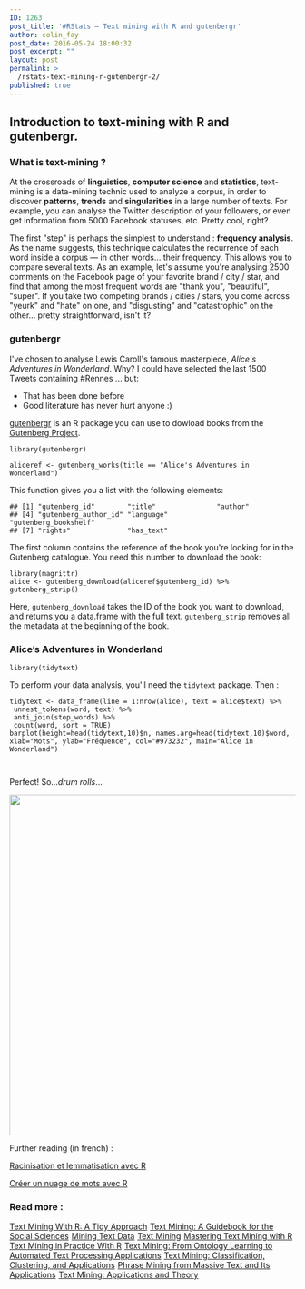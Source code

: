 ```yaml
---
ID: 1263
post_title: '#RStats — Text mining with R and gutenbergr'
author: colin_fay
post_date: 2016-05-24 18:00:32
post_excerpt: ""
layout: post
permalink: >
  /rstats-text-mining-r-gutenbergr-2/
published: true
---
```

<div id="a-la-fois-technique-de-data-mining-et-graal-des-temps-modernes-la-fouille-de-texte-permet-de-faire-emerger-des-informations-depuis-une-large-quantite-de-texte.-comment-le-realiser-avec-r" class="section level2">
<h2>Introduction to text-mining with R and gutenbergr.</h2>
<!--more-->
<div id="le-text-mining-quest-ce-que-cest" class="section level3">
<h3>What is text-mining ?</h3>
At the crossroads of <strong>linguistics</strong>, <strong>computer science</strong> and <strong>statistics</strong>, text-mining is a data-mining technic used to analyze a corpus, in order to discover <strong>patterns</strong>, <strong>trends</strong> and <strong>singularities</strong> in a large number of texts. For example, you can analyse the Twitter description of your followers, or even get information from 5000 Facebook statuses, etc. Pretty cool, right?

The first "step" is perhaps the simplest to understand : <strong>frequency analysis</strong>. As the name suggests, this technique calculates the recurrence of each word inside a corpus — in other words... their frequency. This allows you to compare several texts. As an example, let's assume you're analysing 2500 comments on the Facebook page of your favorite brand / city / star, and find that among the most frequent words are "thank you", "beautiful", "super". If you take two competing brands / cities / stars, you come across "yeurk" and "hate" on one, and "disgusting" and "catastrophic" on the other... pretty straightforward, isn't it?

</div>
<h3>gutenbergr</h3>
I've chosen to analyse Lewis Caroll's famous masterpiece, <em>Alice's Adventures in Wonderland</em>. Why? I could have selected the last 1500 Tweets containing #Rennes ... but:
<ul>
 	<li>That has been done before</li>
 	<li>Good literature has never hurt anyone :)</li>
</ul>
<a href="https://cran.r-project.org/web/packages/gutenbergr/index.html">gutenbergr</a> is an R package you can use to dowload books from the <a href="https://www.gutenberg.org/">Gutenberg Project</a>.
<pre class="r"><code>library(gutenbergr)</code></pre>
<pre class="r"><code>aliceref &lt;- gutenberg_works(title == "Alice's Adventures in Wonderland")</code></pre>
This function gives you a list with the following elements:
<pre><code>## [1] "gutenberg_id"        "title"               "author"             
## [4] "gutenberg_author_id" "language"            "gutenberg_bookshelf"
## [7] "rights"              "has_text"</code></pre>
The first column contains the reference of the book you're looking for in the Gutenberg catalogue. You need this number to download the book:
<pre class="r"><code>library(magrittr)
alice &lt;- gutenberg_download(aliceref$gutenberg_id) %&gt;% gutenberg_strip()</code></pre>
Here, <code>gutenberg_download</code> takes the ID of the book you want to download, and returns you a data.frame with the full text. <code>gutenberg_strip</code> removes all the metadata at the beginning of the book.

</div>
<h3>Alice’s Adventures in Wonderland</h3>
<pre class="r"><code>library(tidytext)</code></pre>
To perform your data analysis, you'll need the <code>tidytext</code> package. Then :
<code> </code>
<pre class="r"><code>tidytext &lt;- data_frame(line = 1:nrow(alice), text = alice$text) %&gt;%
 unnest_tokens(word, text) %&gt;%
 anti_join(stop_words) %&gt;%
 count(word, sort = TRUE)
barplot(height=head(tidytext,10)$n, names.arg=head(tidytext,10)$word, xlab="Mots", ylab="Fréquence", col="#973232", main="Alice in Wonderland")

</code></pre>
Perfect! So…<em>drum rolls</em>…

<a href="http://colinfay.me/wp-content/uploads/2016/05/alice-in-wonderland.png"><img class="aligncenter size-full wp-image-1663" src="http://colinfay.me/wp-content/uploads/2016/05/alice-in-wonderland.png" alt="" width="1200" height="600" /></a>

Further reading (in french) :

<a href="http://data-bzh.fr/text-mining-r-part-2/">Racinisation et lemmatisation avec R</a>

<a href="http://data-bzh.fr/text-mining-r-part-3/">Créer un nuage de mots avec R</a>
<h3>Read more :</h3>
<a href="https://www.amazon.fr/gp/product/1491981652/ref=as_li_tl?ie=UTF8&amp;camp=1642&amp;creative=6746&amp;creativeASIN=1491981652&amp;linkCode=as2&amp;tag=dabz-21" rel="nofollow">Text Mining With R: A Tidy Approach</a><img style="border: none !important; margin: 0px !important;" src="http://ir-fr.amazon-adsystem.com/e/ir?t=dabz-21&amp;l=as2&amp;o=8&amp;a=1491981652" alt="" width="1" height="1" border="0" />
<a href="https://www.amazon.fr/gp/product/148336934X/ref=as_li_tl?ie=UTF8&amp;camp=1642&amp;creative=6746&amp;creativeASIN=148336934X&amp;linkCode=as2&amp;tag=dabz-21" rel="nofollow">Text Mining: A Guidebook for the Social Sciences</a><img style="border: none !important; margin: 0px !important;" src="http://ir-fr.amazon-adsystem.com/e/ir?t=dabz-21&amp;l=as2&amp;o=8&amp;a=148336934X" alt="" width="1" height="1" border="0" />
<a href="https://www.amazon.fr/gp/product/1461432227/ref=as_li_tl?ie=UTF8&amp;camp=1642&amp;creative=6746&amp;creativeASIN=1461432227&amp;linkCode=as2&amp;tag=dabz-21" rel="nofollow">Mining Text Data</a><img style="border: none !important; margin: 0px !important;" src="http://ir-fr.amazon-adsystem.com/e/ir?t=dabz-21&amp;l=as2&amp;o=8&amp;a=1461432227" alt="" width="1" height="1" border="0" />
<a href="https://www.amazon.fr/gp/product/3330006455/ref=as_li_tl?ie=UTF8&amp;camp=1642&amp;creative=6746&amp;creativeASIN=3330006455&amp;linkCode=as2&amp;tag=dabz-21" rel="nofollow">Text Mining</a><img style="border: none !important; margin: 0px !important;" src="http://ir-fr.amazon-adsystem.com/e/ir?t=dabz-21&amp;l=as2&amp;o=8&amp;a=3330006455" alt="" width="1" height="1" border="0" />
<a href="https://www.amazon.fr/gp/product/178355181X/ref=as_li_tl?ie=UTF8&amp;camp=1642&amp;creative=6746&amp;creativeASIN=178355181X&amp;linkCode=as2&amp;tag=dabz-21" rel="nofollow">Mastering Text Mining with R</a><img style="border: none !important; margin: 0px !important;" src="http://ir-fr.amazon-adsystem.com/e/ir?t=dabz-21&amp;l=as2&amp;o=8&amp;a=178355181X" alt="" width="1" height="1" border="0" />
<a href="https://www.amazon.fr/gp/product/1119282012/ref=as_li_tl?ie=UTF8&amp;camp=1642&amp;creative=6746&amp;creativeASIN=1119282012&amp;linkCode=as2&amp;tag=dabz-21" rel="nofollow">Text Mining in Practice With R</a><img style="border: none !important; margin: 0px !important;" src="http://ir-fr.amazon-adsystem.com/e/ir?t=dabz-21&amp;l=as2&amp;o=8&amp;a=1119282012" alt="" width="1" height="1" border="0" />
<a href="https://www.amazon.fr/gp/product/B00RZK7UCE/ref=as_li_tl?ie=UTF8&amp;camp=1642&amp;creative=6746&amp;creativeASIN=B00RZK7UCE&amp;linkCode=as2&amp;tag=dabz-21" rel="nofollow">Text Mining: From Ontology Learning to Automated Text Processing Applications</a><img style="border: none !important; margin: 0px !important;" src="http://ir-fr.amazon-adsystem.com/e/ir?t=dabz-21&amp;l=as2&amp;o=8&amp;a=B00RZK7UCE" alt="" width="1" height="1" border="0" />
<a href="https://www.amazon.fr/gp/product/B008KZULQ0/ref=as_li_tl?ie=UTF8&amp;camp=1642&amp;creative=6746&amp;creativeASIN=B008KZULQ0&amp;linkCode=as2&amp;tag=dabz-21" rel="nofollow">Text Mining: Classification, Clustering, and Applications</a><img style="border: none !important; margin: 0px !important;" src="http://ir-fr.amazon-adsystem.com/e/ir?t=dabz-21&amp;l=as2&amp;o=8&amp;a=B008KZULQ0" alt="" width="1" height="1" border="0" />
<a href="https://www.amazon.fr/gp/product/1627058982/ref=as_li_tl?ie=UTF8&amp;camp=1642&amp;creative=6746&amp;creativeASIN=1627058982&amp;linkCode=as2&amp;tag=dabz-21" rel="nofollow">Phrase Mining from Massive Text and Its Applications</a><img style="border: none !important; margin: 0px !important;" src="http://ir-fr.amazon-adsystem.com/e/ir?t=dabz-21&amp;l=as2&amp;o=8&amp;a=1627058982" alt="" width="1" height="1" border="0" />
<a href="https://www.amazon.fr/gp/product/B005UQLIA0/ref=as_li_tl?ie=UTF8&amp;camp=1642&amp;creative=6746&amp;creativeASIN=B005UQLIA0&amp;linkCode=as2&amp;tag=dabz-21" rel="nofollow">Text Mining: Applications and Theory</a><img style="border: none !important; margin: 0px !important;" src="http://ir-fr.amazon-adsystem.com/e/ir?t=dabz-21&amp;l=as2&amp;o=8&amp;a=B005UQLIA0" alt="" width="1" height="1" border="0" />